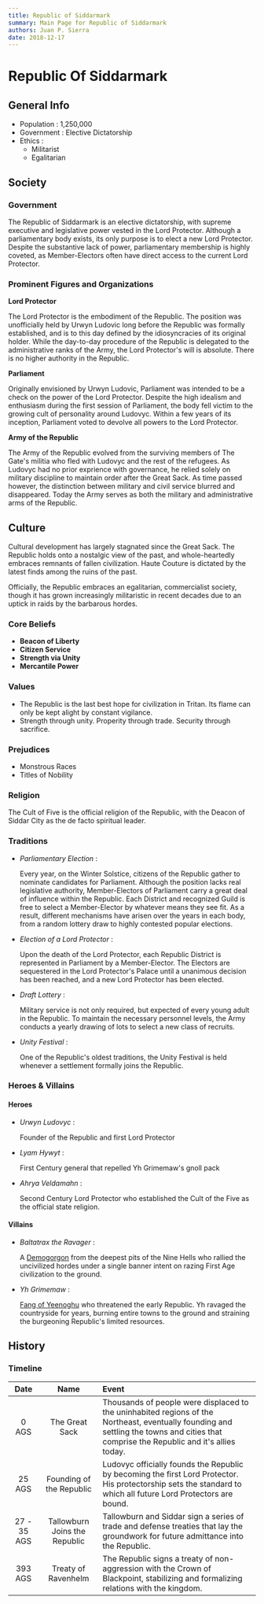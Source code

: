 ```yaml
---
title: Republic of Siddarmark
summary: Main Page for Republic of Siddarmark
authors: Juan P. Sierra
date: 2018-12-17
---
```




# Republic Of Siddarmark

## General Info

- Population : 1,250,000
- Government : Elective Dictatorship
- Ethics :
    - Militarist
    - Egalitarian

## Society

### Government

The Republic of Siddarmark is an elective dictatorship, with supreme executive and legislative power vested in the Lord Protector.
Although a parliamentary body exists, its only purpose is to elect a new Lord Protector. Despite the substantive lack of power, parliamentary membership is highly coveted, as Member-Electors often have direct access to the current Lord Protector.

### Prominent Figures and Organizations

**Lord Protector**

The Lord Protector is the embodiment of the Republic. The position was unofficially held by Urwyn Ludovic long before the Republic was formally established, and is to this day defined by the idiosyncracies of its original holder.
While the day-to-day procedure of the Republic is delegated to the administrative ranks of the Army, the Lord Protector's will is absolute. There is no higher authority in the Republic.

**Parliament**

Originally envisioned by Urwyn Ludovic, Parliament was intended to be a check on the power of the Lord Protector. Despite the high idealism and enthusiasm during the first session of Parliament, the body fell victim to the growing cult of personality around Ludovyc. Within a few years of its inception, Parliament voted to devolve all powers to the Lord Protector.

**Army of the Republic**

The Army of the Republic evolved from the surviving members of The Gate's militia who fled with Ludovyc and the rest of the refugees.
As Ludovyc had no prior exprience with governance, he relied solely on military discipline to maintain order after the Great Sack. As time passed however, the distinction between military and civil service blurred and disappeared. Today the Army serves as both the military and administrative arms of the Republic.



## Culture

Cultural development has largely stagnated since the Great Sack. The Republic holds onto a nostalgic view of the past, and whole-heartedly embraces remnants of fallen civilization. Haute Couture is dictated by the latest finds among the ruins of the past.

Officially, the Republic embraces an egalitarian, commercialist society, though it has grown increasingly militaristic in recent decades due to an uptick in raids by the barbarous hordes.

### Core Beliefs

- **Beacon of Liberty**
- **Citizen Service**
- **Strength via Unity**
- **Mercantile Power**

### Values

- The Republic is the last best hope for civilization in Tritan. Its flame can only be kept alight by constant vigilance.
- Strength through unity. Properity through trade. Security through sacrifice.

### Prejudices

- Monstrous Races
- Titles of Nobility

### Religion

The Cult of Five is the official religion of the Republic, with the Deacon of Siddar City as the de facto spiritual leader. 

### Traditions

- *Parliamentary Election* :

    Every year, on the Winter Solstice, citizens of the Republic gather to nominate candidates for Parliament. Although the position lacks real legislative authority, Member-Electors of Parliament carry a great deal of influence within the Republic. Each District and recognized Guild is free to select a Member-Elector by whatever means they see fit. As a result, different mechanisms have arisen over the years in each body, from a random lottery draw to highly contested popular elections.
    
- *Election of a Lord Protector* :

    Upon the death of the Lord Protector, each Republic District is represented in Parliament by a Member-Elector. The Electors are sequestered in the Lord Protector's Palace until a unanimous decision has been reached, and a new Lord Protector has been elected.
    
- *Draft Lottery* :

    Military service is not only required, but expected of every young adult in the Republic. To maintain the necessary personnel levels, the Army conducts a yearly drawing of lots to select a new class of recruits.
    
- *Unity Festival* :

    One of the Republic's oldest traditions, the Unity Festival is held whenever a settlement formally joins the Republic.
    


### Heroes & Villains

#### Heroes

- *Urwyn Ludovyc* :

    Founder of the Republic and first Lord Protector
    
- *Lyam Hywyt* :

    First Century general that repelled Yh Grimemaw's gnoll pack
    
- *Ahrya Veldamahn* :

    Second Century Lord Protector who established the Cult of the Five as the official state religion.
    


#### Villains

- *Baltatrax the Ravager* :

    A [Demogorgon](https://www.dndbeyond.com/monsters/demogorgon) from the deepest pits of the Nine Hells who rallied the uncivilized hordes under a single banner intent on razing First Age civilization to the ground.
    
- *Yh Grimemaw* :

    [Fang of Yeenoghu](https://www.dndbeyond.com/monsters/gnoll-fang-of-yeenoghu) who threatened the early Republic. Yh ravaged the countryside for years, burning entire towns to the ground and straining the burgeoning Republic's limited resources.
    


## History

### Timeline

Date | Name | Event
:---:|:----:|:----
0 AGS | The Great Sack | Thousands of people were displaced to the uninhabited regions of the Northeast, eventually founding and settling the towns and cities that comprise the Republic and it's allies today.
25 AGS | Founding of the Republic | Ludovyc officially founds the Republic by becoming the first Lord Protector. His protectorship sets the standard to which all future Lord Protectors are bound.
27 - 35 AGS | Tallowburn Joins the Republic | Tallowburn and Siddar sign a series of trade and defense treaties that lay the groundwork for future admittance into the Republic.
393 AGS | Treaty of Ravenhelm | The Republic signs a treaty of non-aggression with the Crown of Blackpoint, stabilizing and formalizing relations with the kingdom.

